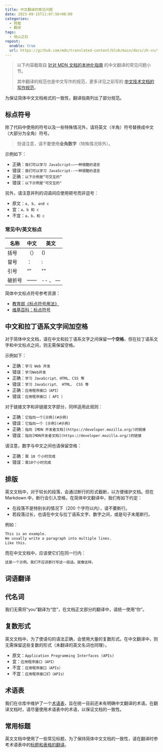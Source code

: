 ```yaml
---
title: 中文翻译的常见问题
date: 2023-09-15T11:07:56+08:00
categories:
  - 转载
  - 翻译
tags:
  - 他山之石
repost:
  enable: true
  url: https://github.com/mdn/translated-content/blob/main/docs/zh-cn/translation-guide.md
---
```


> 以下内容截取自 [针对 MDN 文档的本地化指南](https://github.com/mdn/translated-content/blob/main/docs/zh-cn/translation-guide.md) 的中文翻译的常见问题小节。
>
> 其中翻译的规范也是中文写作的规范，更多详见之前写的 [中文技术文档的写作规范](/posts/document-style-guide/)。

为保证简体中文文档格式的一致性，翻译指南列出了部分规范。

<!--more-->

## 标点符号

除了代码中使用的符号以及一些特殊情况外，请将英文（半角）符号替换成中文（大部分为全角）符号。

> 但请注意，请不要使用**全角数字**（特殊情况除外）。

示例如下：

- 正确：`我们可以学习 JavaScript——一种很酷的语言`
- 错误：`我们可以学习 JavaScript--一种很酷的语言`
- 正确：`以下示例是“可交互的”`
- 错误：`以下示例是"可交互的"`

另外，请注意并列的词语间应使用顿号而非逗号：

- 原文：`a, b, and c`
- 宜：`a、b 和 c`
- 不宜：`a，b，和 c`

### 常见中/英文标点

<!-- markdownlint-disable search-replace -->

| 名称   | 中文 | 英文    |
| ------ | ---- | ------- |
| 括号   | （） | ()      |
| 冒号   | ：   | :       |
| 引号   | “”   | ""      |
| 破折号 | ——   | -- 、 — |

<!-- markdownlint-enable search-replace -->

简体中文标点符号参考资源：

- [教育部《标点符号用法》](https://www.moe.gov.cn/ewebeditor/uploadfile/2015/01/13/20150113091548267.pdf)
- [维基百科：标点符号](https://zh.wikipedia.org/zh-cn/标点符号)

## 中文和拉丁语系文字间加空格

对于简体中文文档，请在中文和拉丁语系文字之间保留**一个空格**，但在拉丁语系文字和中文标点之间，则无需保留空格。

示例如下：

- 正确：`学习 Web 开发`
- 错误：`学习Web开发`
- 正确：`学习 JavaScript、HTML、CSS 等`
- 错误：`学习 JavaScript、 HTML、 CSS 等`
- 正确：`应用程序接口（API）`
- 错误：`应用程序接口（ API ）`

对于链接文字和非链接文字部分，同样适用此规则：

- 正确：`它指向一个[示例](#示例)`
- 错误：`它指向一个 [示例](#示例)`
- 正确：`指向 [MDN 开发者文档](https://developer.mozilla.org/)的链接`
- 错误：`指向[MDN开发者文档](https://developer.mozilla.org/)的链接`

请注意，数字与中文之间也请保留空格：

- 正确：`需 10 个小时完成`
- 错误：`需10个小时完成`

## 排版

英文文档中，对于较长的段落，会通过断行的形式截断，以方便维护文档。但在 Markdown 中，断行会引入空格，在简体中文翻译中，我们有如下约定：

- 在段落不是特别长的情况下（200 个字符以内），请不要断行。
- 若段落过长，也请在中文与拉丁语系文字、数字之间，或是句子末尾断行。

例如：

```md
This is an example.
We usually write a paragraph into multiple lines.
Like this.
```

而在中文文档中，应该使它们在同一行内：

```md
这是一个示例。我们不应该断行写这一段话。就像这样。
```

## 词语翻译

## 代名词

<!-- markdownlint-disable search-replace -->

我们无需将“you”翻译为“您”，在文档正文部分的翻译中，请统一使用“你”。

<!-- markdownlint-enable search-replace -->

## 复数形式

英文文档中，为了使语句的语法正确，会使用大量的复数形式。在中文翻译中，则无需保留这些复数的形式（未翻译的英文名词也同理）。

- 原文：`Application Programming Interfaces (APIs)`
- 宜：`应用程序接口（API）`
- 不宜：`应用程序接口（APIs）`
- 不宜：`应用程序接口们（APIs）`

## 术语表

我们在仓库中维护了一个[术语表](https://github.com/mdn/translated-content/blob/main/docs/zh-cn/glossary.md)，旨在统一目前还未有明确中文翻译的术语。在翻译文档时，请尽量使用术语表中的术语，以保证文档的一致性。

## 常用标题

英文文档中使用了一些常见标题，为了保持简体中文文档的一致性，请在翻译时参考术语表中的[标题和表格的翻译](https://github.com/mdn/translated-content/blob/main/docs/zh-cn/glossary.md#标题表格)。
